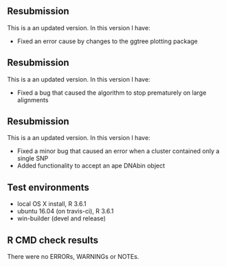 ## Resubmission
This is a an updated version. In this version I have:

* Fixed an error cause by changes to the ggtree plotting package

## Resubmission
This is a an updated version. In this version I have:

* Fixed a bug that caused the  algorithm to stop prematurely on large alignments

## Resubmission
This is a an updated version. In this version I have:

* Fixed a minor bug that caused an error when a cluster contained only a single SNP
* Added functionality to accept an ape DNAbin object

## Test environments
* local OS X install, R 3.6.1
* ubuntu 16.04 (on travis-ci), R 3.6.1
* win-builder (devel and release) 

## R CMD check results
There were no ERRORs, WARNINGs or NOTEs.